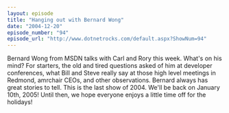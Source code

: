```yaml
---
layout: episode
title: "Hanging out with Bernard Wong"
date: "2004-12-20"
episode_number: "94"
episode_url: "http://www.dotnetrocks.com/default.aspx?ShowNum=94"
---
```


Bernard Wong from MSDN talks with Carl and Rory this week. What's on his mind? For starters, the old and tired questions asked of him at developer conferences, what Bill and Steve really say at those high level meetings in Redmond, amrchair CEOs, and other observations. Bernard always has great stories to tell. This is the last show of 2004. We'll be back on January 10th, 2005! Until then, we hope everyone enjoys a little time off for the holidays!
